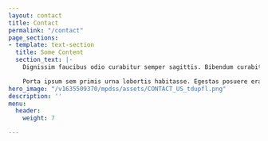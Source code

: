 ```yaml
---
layout: contact
title: Contact
permalink: "/contact"
page_sections:
- template: text-section
  title: Some Content
  section_text: |-
    Dignissim faucibus odio curabitur semper sagittis. Bibendum curabitur arcu porta himenaeos vitae volutpat. Fringilla justo ultrices maecenas venenatis auctor faucibus eget. Viverra maximus hendrerit facilisi enim. Nisl justo maximus quisque faucibus aliquam.

    Porta ipsum sem primis urna lobortis habitasse. Egestas posuere erat habitasse mus nisl proin mollis. Vitae quisque aptent facilisi eleifend phasellus integer semper placerat in.
hero_image: "/v1635509370/mpdss/assets/CONTACT_US_tdupfl.png"
description: ''
menu:
  header:
    weight: 7

---
```

